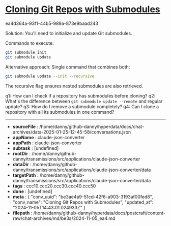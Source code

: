 # [Cloning Git Repos with Submodules](https://claude.ai/chat/be3ae4a9-51cd-42f6-a903-3193af00fed8)

ea4d364a-93f1-44b5-989a-873e9baad243

 Solution: You'll need to initialize and update Git submodules.

Commands to execute:
```bash
git submodule init
git submodule update
```

Alternative approach: Single command that combines both:
```bash
git submodule update --init --recursive
```

The recursive flag ensures nested submodules are also retrieved.

q1: How can I check if a repository has submodules before cloning?
q2: What's the difference between `git submodule update --remote` and regular update?
q3: How do I remove a submodule completely?
q4: Can I clone a repository with all its submodules in one command?

---

* **sourceFile** : /home/danny/github-danny/hyperdata/docs/chat-archives/data-2025-01-25-12-45-58/conversations.json
* **appName** : claude-json-converter
* **appPath** : claude-json-converter
* **subtask** : [undefined]
* **rootDir** : /home/danny/github-danny/transmissions/src/applications/claude-json-converter
* **dataDir** : /home/danny/github-danny/transmissions/src/applications/claude-json-converter/data
* **targetPath** : /home/danny/github-danny/transmissions/src/applications/claude-json-converter/data
* **tags** : ccc10.ccc20.ccc30.ccc40.ccc50
* **done** : [undefined]
* **meta** : {
  "conv_uuid": "be3ae4a9-51cd-42f6-a903-3193af00fed8",
  "conv_name": "Cloning Git Repos with Submodules",
  "updated_at": "2024-11-05T14:43:01.024933Z"
}
* **filepath** : /home/danny/github-danny/hyperdata/docs/postcraft/content-raw/chat-archives/md/be3a/2024-11-05_ea4.md